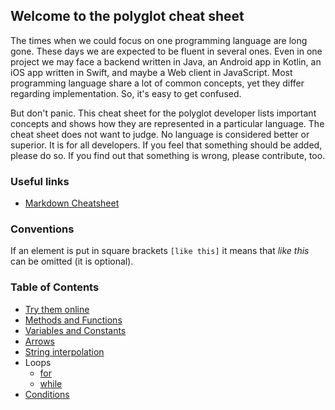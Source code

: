 ## Welcome to the polyglot cheat sheet
The times when we could focus on one programming language are long gone. These days we are expected to be fluent in several ones. Even in one project we may face a backend written in Java, an Android app in Kotlin, an iOS app written in Swift, and maybe a Web client in JavaScript. Most programming language share a lot of common concepts, yet they differ regarding implementation. So, it's easy to get confused. 

But don't panic. This cheat sheet for the polyglot developer lists important concepts and shows how they are represented in a particular language. The cheat sheet does not want to judge. No language is considered better or superior. It is for all developers. If you feel that something should be added, please do so. If you find out that something is wrong, please contribute, too.

### Useful links
- [Markdown Cheatsheet](https://github.com/adam-p/markdown-here/wiki/Markdown-Cheatsheet)

### Conventions
If an element is put in square brackets `[like this]` it means that *like this* can be omitted (it is optional).

### Table of Contents
- [Try them online](./sheet/Online_REPLs.md)
- [Methods and Functions](./sheet/Methods_and_functions.md)
- [Variables and Constants](./sheet/Variables_and_Constants.md)
- [Arrows](./sheet/arrows.md)
- [String interpolation](./sheet/string_interpolation.md)
- Loops
   - [for](./sheet/for_loops.md)
   - [while](./sheet/while_loops.md)
- [Conditions](./sheet/conditions.md)